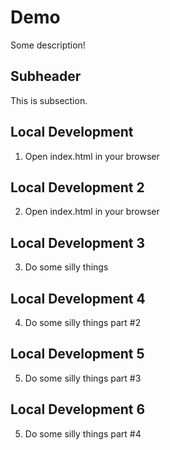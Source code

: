 # Demo

Some description!

## Subheader

This is subsection.

## Local Development

1. Open index.html in your browser

## Local Development 2

2. Open index.html in your browser

## Local Development 3

3. Do some silly things


## Local Development 4

4. Do some silly things part #2

## Local Development 5

5. Do some silly things part #3   

## Local Development 6

5. Do some silly things part #4